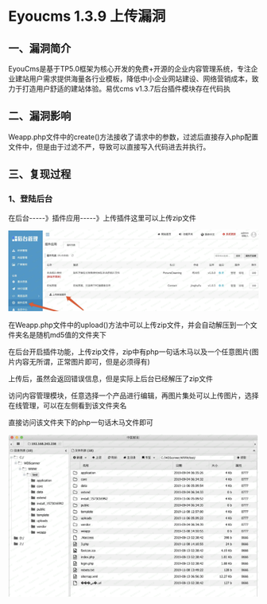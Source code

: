 Eyoucms 1.3.9 上传漏洞
======================

一、漏洞简介
------------

EyouCms是基于TP5.0框架为核心开发的免费+开源的企业内容管理系统，专注企业建站用户需求提供海量各行业模板，降低中小企业网站建设、网络营销成本，致力于打造用户舒适的建站体验。易优cms
v1.3.7后台插件模块存在代码执

二、漏洞影响
------------

Weapp.php文件中的create()方法接收了请求中的参数，过滤后直接存入php配置文件中，但是由于过滤不严，导致可以直接写入代码进去并执行。

三、复现过程
------------

### 1、登陆后台

在后台\-\-\-\--》插件应用\-\-\-\--》上传插件这里可以上传zip文件

![](./.resource/Eyoucms1.3.9上传漏洞/media/rId25.png)

在Weapp.php文件中的upload()方法中可以上传zip文件，并会自动解压到一个文件夹名是随机md5值的文件夹下

在后台开启插件功能，上传zip文件，zip中有php一句话木马以及一个任意图片(图片内容无所谓，正常图片即可，但是必须得有)

上传后，虽然会返回错误信息，但是实际上后台已经解压了zip文件

访问内容管理模块，任意选择一个产品进行编辑，再图片集处可以上传图片，选择在线管理，可以在左侧看到该文件夹名

直接访问该文件夹下的php一句话木马文件即可

![](./.resource/Eyoucms1.3.9上传漏洞/media/rId26.png)
